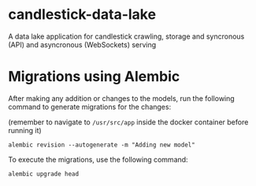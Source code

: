 # candlestick-data-lake
A data lake application for candlestick crawling, storage and syncronous (API) and asyncronous (WebSockets) serving

# Migrations using Alembic

After making any addition or changes to the models, run the following command to generate migrations for the changes:

(remember to navigate to `/usr/src/app` inside the docker container before running it)

```
alembic revision --autogenerate -m "Adding new model"
```

To execute the migrations, use the following command:

```
alembic upgrade head
```

